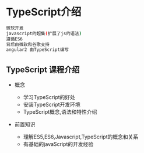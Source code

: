 # TypeScript介绍
```bash
微软开发
javascript的超集(扩展了js的语法)
遵循ES6
背后由微软和谷歌支持
angular2 由TypeScript编写
```

## TypeScript 课程介绍

  - 概念
    + 学习TypeScript的好处
    + 安装TypeScript开发环境
    + TypeScript概念,语法和特性介绍
    
  - 前置知识
    + 理解ES5,ES6,Javascript,TypeScript的概念和关系
    + 有基础的javaScript的开发经验